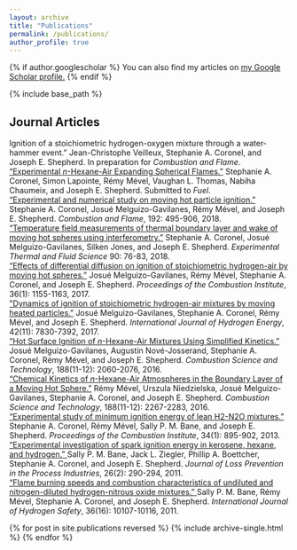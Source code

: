 ```yaml
---
layout: archive
title: "Publications"
permalink: /publications/
author_profile: true
---
```


{% if author.googlescholar %}
  You can also find my articles on <u><a href="{{author.googlescholar}}">my Google Scholar profile</a>.</u>
{% endif %}

{% include base_path %}

## Journal Articles

<div class="message">
  Ignition of a stoichiometric hydrogen-oxygen mixture through a water-hammer event.” Jean-Christophe Veilleux, Stephanie A. Coronel, and Joseph E. Shepherd. In preparation for <em>Combustion and Flame</em>.
</div>

<div class="message">
  <a href="https://arxiv.org/abs/1810.09654">“Experimental <em>n</em>-Hexane-Air Expanding Spherical Flames.”</a> Stephanie A. Coronel, Simon Lapointe, Rémy Mével, Vaughan L. Thomas, Nabiha Chaumeix, and Joseph E. Shepherd. Submitted to <em>Fuel</em>.
</div>


<div class="message">
  <a href="https://www.sciencedirect.com/science/article/abs/pii/S0010218018300993">“Experimental and numerical study on moving hot particle ignition.”</a> Stephanie A. Coronel, Josué Melguizo-Gavilanes, Rémy Mével, and Joseph E. Shepherd. <em>Combustion and Flame</em>, 192: 495-906, 2018.
</div>

<div class="message">
  <a href="https://www.sciencedirect.com/science/article/pii/S0894177717302595?via%3Dihub">“Temperature field measurements of thermal boundary layer and wake of moving hot spheres using interferometry.”</a> Stephanie A. Coronel, Josué Melguizo-Gavilanes, Silken Jones, and Joseph E. Shepherd. <em>Experimental Thermal and Fluid Science</em> 90: 76-83, 2018.
</div>

<div class="message">
  <a href="https://www.sciencedirect.com/science/article/pii/S154074891630178X?via%3Dihub">“Effects of differential diffusion on ignition of stoichiometric hydrogen-air by moving hot spheres.”</a> Josué Melguizo-Gavilanes, Rémy Mével, Stephanie A. Coronel, and Joseph E. Shepherd. <em>Proceedings of the Combustion Institute</em>, 36(1): 1155-1163, 2017.
</div>

<div class="message">
  <a href="https://www.sciencedirect.com/science/article/pii/S0360319916312058?via%3Dihub">"Dynamics of ignition of stoichiometric hydrogen-air mixtures by moving heated particles.”</a> Josué Melguizo-Gavilanes, Stephanie A. Coronel, Rémy Mével, and Joseph E. Shepherd. <em>International Journal of Hydrogen Energy</em>, 42(11): 7830-7392, 2017.
</div>

<div class="message">
  <a href="https://www.tandfonline.com/doi/full/10.1080/00102202.2016.1212577">“Hot Surface Ignition of <em>n</em>-Hexane-Air Mixtures Using Simplified Kinetics.” </a> Josué Melguizo-Gavilanes, Augustin Nové-Josserand, Stephanie A. Coronel, Rémy Mével, and Joseph E. Shepherd. <em>Combustion Science and Technology</em>, 188(11-12): 2060-2076, 2016.
</div>

<div class="message">
  <a href="https://www.tandfonline.com/doi/full/10.1080/00102202.2016.1211886">“Chemical Kinetics of <em>n</em>-Hexane-Air Atmospheres in the Boundary Layer of a Moving Hot Sphere.”</a> Rémy Mével, Urszula Niedzielska, Josué Melguizo-Gavilanes, Stephanie A. Coronel, and Joseph E. Shepherd. <em>Combustion Science and Technology</em>, 188(11-12): 2267-2283, 2016.
</div>

<div class="message">
  <a href="https://www.sciencedirect.com/science/article/pii/S1540748912000636?via%3Dihub">“Experimental study of minimum ignition energy of lean H2-N2O mixtures.”</a> Stephanie A. Coronel, Rémy Mével, Sally P. M. Bane, and Joseph E. Shepherd. <em>Proceedings of the Combustion Institute</em>, 34(1): 895-902, 2013.
</div>


<div class="message">
  <a href="https://www.sciencedirect.com/science/article/abs/pii/S0950423011000350">“Experimental investigation of spark ignition energy in kerosene, hexane, and hydrogen.” </a> Sally P. M. Bane, Jack L. Ziegler, Phillip A. Boettcher, Stephanie A. Coronel, and Joseph E. Shepherd. <em>Journal of Loss Prevention in the Process Industries</em>, 26(2): 290-294, 2011.
</div>

<div class="message">
  <a href="https://www.sciencedirect.com/science/article/pii/S0360319911011864?via%3Dihub">“Flame burning speeds and combustion characteristics of undiluted and nitrogen-diluted hydrogen-nitrous oxide mixtures.”  </a>  Sally P. M. Bane, Rémy Mével, Stephanie A. Coronel, and Joseph E. Shepherd. <em>International Journal of Hydrogen Safety</em>, 36(16): 10107-10116, 2011.
</div>

{% for post in site.publications reversed %}
  {% include archive-single.html %}
{% endfor %}
